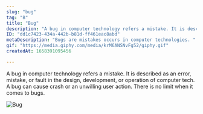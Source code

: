 ```yaml
---
slug: "bug"
tag: "B"
title: "Bug"
description: "A bug in computer technology refers a mistake. It is described as an error, mistake, or fault in the design, development, or operation of computer tech. A bug can cause crash or an unwilling user action. There is no limit when it comes to bugs. "
ID: "dd1c7423-434a-442b-b81d-ff461eac8abd"
metaDescription: "Bugs are mistakes occurs in computer technologies. "
gif: "https://media.giphy.com/media/krM6ANSNvFg52/giphy.gif"
createdAt: 1658391095456

---
```

A bug in computer technology refers a mistake. It is described as an error, mistake, or fault in the design, development, or operation of computer tech. A bug can cause crash or an unwilling user action. There is no limit when it comes to bugs. 

![Bug](https://media.giphy.com/media/krM6ANSNvFg52/giphy.gif)